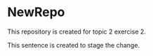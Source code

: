 # NewRepo



This repository is created for topic 2 exercise 2.



This sentence is created to stage the change.

